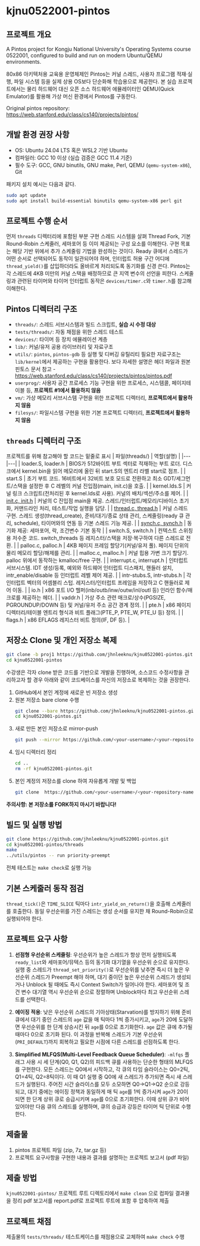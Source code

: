 # kjnu0522001-pintos

## 프로젝트 개요
A Pintos project for Kongju National University's Operating Systems course 0522001, configured to build and run on modern Ubuntu/QEMU environments.

80x86 아키텍처용 교육용 운영체제인 Pintos는 커널 스레드, 사용자 프로그램 적재·실행, 파일 시스템 등을 실제 상용 OS보다 단순화해 학습용으로 제공한다. 본 실습 프로젝트에서는 물리 하드웨어 대신 오픈 소스 하드웨어 에뮬레이터인 QEMU(Quick Emulator)를 활용해 가상 머신 환경에서 Pintos를 구동한다. 

Original pintos repository: https://web.stanford.edu/class/cs140/projects/pintos/


## 개발 환경 권장 사항
- OS: Ubuntu 24.04 LTS 혹은 WSL2 기반 Ubuntu 
- 컴파일러: GCC 10 이상 (실습 검증은 GCC 11.4 기준)
- 필수 도구: GCC, GNU binutils, GNU make, Perl, QEMU (`qemu-system-x86`), Git

패키지 설치 예시는 다음과 같다.
```bash
sudo apt update
sudo apt install build-essential binutils qemu-system-x86 perl git
```

## 프로젝트 수행 순서
먼저 `threads` 디렉터리에 포함된 부분 구현 스레드 시스템을 살펴 Thread Fork, 기본 Round-Robin 스케줄러, 세마포어 등 이미 제공되는 구성 요소를 이해한다. 구현 목표는 해당 기반 위에서 추가 스케줄링 기법을 완성하는 것이다. Ready 큐에서 스레드가 어떤 순서로 선택되어도 동작이 일관되어야 하며, 인터럽트 허용 구간 어디에 `thread_yield()`를 삽입하더라도 올바르게 처리되도록 동기화를 신경 쓴다. Pintos는 각 스레드에 4KB 미만의 커널 스택을 배정하므로 큰 지역 변수의 선언을 피한다. 스케줄링과 관련된 타이머와 타이머 인터럽트 동작은 `devices/timer.c`와 `timer.h`를 참고해 이해한다. 

## Pintos 디렉터리 구조
- `threads/`: 스레드 서브시스템과 빌드 스크립트, **실습 시 수정 대상**
- `tests/threads/`: 자동 채점을 위한 스레드 테스트
- `devices/`: 타이머 등 장치 에뮬레이션 계층
- `lib/`: 커널/유저 공용 라이브러리 및 자료구조
- `utils/`: `pintos`, `pintos-gdb` 등 실행 및 디버깅 유틸리티
필요한 자료구조는 `lib/kernel`에서 제공하는 구현을 활용한다. 보다 자세한 설명은 헤더 파일과 원본 핀토스 문서 참고 - https://web.stanford.edu/class/cs140/projects/pintos/pintos.pdf 
- `userprog/`: 사용자 공간 프로세스 기능 구현을 위한 프로세스, 시스템콜, 페이지테이블 등, **프로젝트 #1에서 활용하지 않음**
- `vm/`: 가상 메모리 서브시스템 구현을 위한 프로젝트 디렉터리, **프로젝트에서 활용하지 않음**
- `filesys/`: 파일시스템 구현을 위한 기본 프로젝트 디렉터리, **프로젝트에서 활용하지 않음**

## `threads` 디렉터리 구조 
프로젝트를 위해 참고해야 할 코드는 밑줄로 표시
| 파일(threads/) | 역할(설명) |
|---|---|
| loader.S, loader.h | BIOS가 512바이트 부트 섹터로 적재하는 부트 로더. 디스크에서 kernel.bin을 읽어 메모리에 올린 뒤 start.S의 엔트리 라벨 start로 점프. |
| start.S | 초기 부트 코드. 16비트에서 32비트 보호 모드로 전환하고 최소 GDT/세그먼트/스택을 설정한 후 C 레벨의 커널 진입점(main, init.c)을 호출. |
| kernel.lds.S | 커널 링크 스크립트(전처리된 후 kernel.lds로 사용). 커널의 배치/섹션/주소를 제어. |
| <ins>init.c, init.h</ins> | 커널의 C 진입점 main을 제공. 스레드/인터럽트/메모리/디바이스 초기화, 커맨드라인 처리, 테스트/작업 실행을 담당. |
| <ins>thread.c, thread.h</ins> | 커널 스레드 구현. 스레드 생성(thread_create), 준비/대기/종료 상태 관리, 스케줄링(ready 큐 관리, schedule), 타이머와의 연동 등 기본 스레드 기능 제공. |
| <ins>synch.c, synch.h</ins> | 동기화 제공: 세마포어, 락, 조건변수 기본 동작 |
| switch.S, switch.h | 컨텍스트 스위칭용 저수준 코드. switch_threads 등 레지스터/스택을 저장·복구하여 다른 스레드로 전환. |
| palloc.c, palloc.h | 4KB 페이지 프레임 할당기(커널/유저 풀). 페이지 단위의 물리 메모리 할당/해제를 관리. |
| malloc.c, malloc.h | 커널 힙용 가변 크기 할당기. palloc 위에서 동작하는 kmalloc/free 구현. |
| interrupt.c, interrupt.h | 인터럽트 서브시스템. IDT 생성/등록, 예외와 하드웨어 인터럽트 디스패치, 핸들러 설치, intr_enable/disable 등 인터럽트 레벨 제어 제공. |
| intr-stubs.S, intr-stubs.h | 각 인터럽트 벡터의 어셈블리 스텁. 레지스터/인터럽트 프레임을 저장하고 C 핸들러로 제어 이동. |
| io.h | x86 포트 I/O 헬퍼(inb/outb/inw/outw/inl/outl 등) 인라인 함수/매크로를 제공하는 헤더. |
| vaddr.h | 가상 주소 관련 매크로/상수(PGSIZE, PGROUNDUP/DOWN 등) 및 커널/유저 주소 공간 경계 정의. |
| pte.h | x86 페이지 디렉터리/테이블 엔트리 형식과 비트 플래그(PTE_P, PTE_W, PTE_U 등) 정의. |
| flags.h | x86 EFLAGS 레지스터 비트 정의(IF, DF 등). |

## 저장소 Clone 및 개인 저장소 복제 
```bash
git clone -b proj1 https://github.com/jhnleeknu/kjnu0522001-pintos.git
cd kjnu0522001-pintos
```
수강생은 각자 clone 받은 코드를 기반으로 개발을 진행하며, 소스코드 수정사항을 관리하고자 할 경우 아래와 같이 코드베이스를 자신의 저장소로 복제하는 것을 권장한다. 
1. GitHub에서 본인 계정에 새로운 빈 저장소 생성
2. 원본 저장소 bare clone 수행
   ```bash
   git clone --bare https://github.com/jhnleeknu/kjnu0522001-pintos.git
   cd kjnu0522001-pintos.git
   ```
3. 새로 만든 본인 저장소로 mirror-push
   ```bash
   git push --mirror https://github.com/<your-username>/<your-repository-name>.git
   ```
5. 임시 디렉터리 정리
   ```bash
   cd ..
   rm -rf kjnu0522001-pintos.git
   ```
5. 본인 계정의 저장소를 clone 하여 자유롭게 개발 및 백업
   ```bash
   git clone  https://github.com/<your-username>/<your-repository-name>.git
   ```
**주의사항: 본 저장소를 FORK하지 마시기 바랍니다!** 

## 빌드 및 실행 방법
```bash
git clone https://github.com/jhnleeknu/kjnu0522001-pintos.git
cd kjnu0522001-pintos/threads
make
../utils/pintos -- run priority-preempt
```
전체 테스트는 `make check`로 실행 가능 

## 기본 스케줄러 동작 점검
`thread_tick()`은 `TIME_SLICE` 틱마다 `intr_yield_on_return()`을 호출해 스케줄러를 호출한다. 동일 우선순위를 가진 스레드는 생성 순서를 유지한 채 Round-Robin으로 실행되어야 한다. 

## 프로젝트 요구 사항
1. **선점형 우선순위 스케줄링**: 우선순위가 높은 스레드가 항상 먼저 실행되도록 `ready_list`와 세마포어/뮤텍스 등의 동기화 대기열을 우선순위 순으로 유지한다. 실행 중 스레드가 `thread_set_priority()`로 우선순위를 낮추면 즉시 더 높은 우선순위 스레드가 Preempt 해야 하며, 대기 중이던 높은 우선순위 스레드가 생성되거나 Unblock 될 때에도 즉시 Context Switch가 일어나야 한다. 세마포어 및 조건 변수 대기열 역시 우선순위 순으로 정렬하며 Unblock마다 최고 우선순위 스레드를 선택한다.  

2. **에이징 적용**: 낮은 우선순위 스레드의 기아상태(Starvation)를 방지하기 위해 준비 큐에서 대기 중인 스레드의 `age` 값을 매 틱마다 1씩 증가시키고, `age`가 20에 도달하면 우선순위를 한 단계 상승시킨 뒤 `age`를 0으로 초기화한다. `age` 값은 큐에 추가될 때마다 0으로 초기화 된다. 이 과정을 반복해 스레드가 기본 우선순위(`PRI_DEFAULT`)까지 회복하고 필요한 시점에 다른 스레드를 선점하도록 한다. 

3. **Simplified MLFQS(Multi-Level Feedback Queue Scheduler)**: `-mlfqs` 플래그 사용 시 세 단계(Q0, Q1, Q2)의 피드백 큐를 사용하는 단순한 형태의 MLFQS를 구현한다. 모든 스레드는 Q0에서 시작하고, 각 큐의 타임 슬라이스는 Q0=2틱, Q1=4틱, Q2=8틱이다. 이 때 Q1 실행 중 Q0에 새 스레드가 추가되면 즉시 새 스레드가 실행된다. 주어진 시간 슬라이스를 모두 소모하면 Q0→Q1→Q2 순으로 강등되고, 대기 중에는 에이징 정책과 동일하게 매 틱 `age`를 1씩 증가시켜 `age`가 20이 되면 한 단계 상위 큐로 승급시키며 `age`를 0으로 초기화한다. 이때 상위 큐가 비어 있어야만 다음 큐의 스레드를 실행하며, 큐의 승급과 강등은 타이머 틱 단위로 수행한다. 


## 제출물 
1. pintos 프로젝트 파일 (zip, 7z, tar.gz 등)
2. 프로젝트 요구사항을 구현한 내용과 결과를 설명하는 프로젝트 보고서 (pdf 파일)

## 제출 방법 
`kjnu0522001-pintos/` 프로젝트 루트 디렉토리에서 `make clean` 으로 컴파일 결과물을 정리
 pdf 보고서를 report.pdf로 프로젝트 루트에 포함 후 압축하여 제출 

## 프로젝트 채점
제출물의 `tests/threads/` 테스트케이스를 채점용으로 교체하여 `make check` 수행
